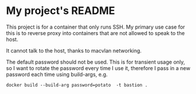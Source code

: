 # My project's README
This project is for a container that only runs SSH. My primary use case for this is to reverse proxy into containers that are not allowed to speak to the host. 

It cannot talk to the host, thanks to macvlan networking.

The default password should not be used. This is for transient usage only, so I want to rotate the password every time I use it, therefore I pass in a new password each time using build-args, e.g.

```
docker build --build-arg password=potato  -t bastion .
```
